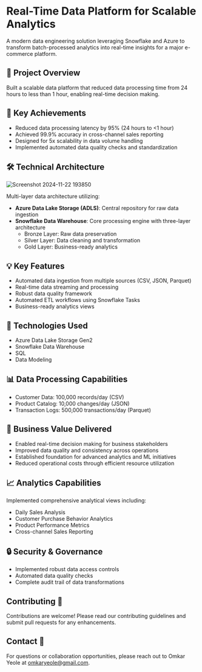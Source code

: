 # Real-Time Data Platform for Scalable Analytics

A modern data engineering solution leveraging Snowflake and Azure to transform batch-processed analytics into real-time insights for a major e-commerce platform.

## 🎯 Project Overview

Built a scalable data platform that reduced data processing time from 24 hours to less than 1 hour, enabling real-time decision making.

## 🚀 Key Achievements

- Reduced data processing latency by 95% (24 hours to <1 hour)
- Achieved 99.9% accuracy in cross-channel sales reporting
- Designed for 5x scalability in data volume handling
- Implemented automated data quality checks and standardization

## 🛠️ Technical Architecture

![Screenshot 2024-11-22 193850](https://github.com/user-attachments/assets/61b7a1c7-c53b-48d2-bdc1-a41070c3e81a)


Multi-layer data architecture utilizing:

- **Azure Data Lake Storage (ADLS)**: Central repository for raw data ingestion
- **Snowflake Data Warehouse**: Core processing engine with three-layer architecture
    - Bronze Layer: Raw data preservation
    - Silver Layer: Data cleaning and transformation
    - Gold Layer: Business-ready analytics

## 💡 Key Features

- Automated data ingestion from multiple sources (CSV, JSON, Parquet)
- Real-time data streaming and processing
- Robust data quality framework
- Automated ETL workflows using Snowflake Tasks
- Business-ready analytics views

## 🔧 Technologies Used

- Azure Data Lake Storage Gen2
- Snowflake Data Warehouse
- SQL
- Data Modeling

## 📊 Data Processing Capabilities

- Customer Data: 100,000 records/day (CSV)
- Product Catalog: 10,000 changes/day (JSON)
- Transaction Logs: 500,000 transactions/day (Parquet)

## 🎁 Business Value Delivered

- Enabled real-time decision making for business stakeholders
- Improved data quality and consistency across operations
- Established foundation for advanced analytics and ML initiatives
- Reduced operational costs through efficient resource utilization

## 📈 Analytics Capabilities

Implemented comprehensive analytical views including:

- Daily Sales Analysis
- Customer Purchase Behavior Analytics
- Product Performance Metrics
- Cross-channel Sales Reporting

## 🔒 Security & Governance

- Implemented robust data access controls
- Automated data quality checks
- Complete audit trail of data transformations

## Contributing 🤝
Contributions are welcome! Please read our contributing guidelines and submit pull requests for any enhancements.

## Contact 📧
For questions or collaboration opportunities, please reach out to Omkar Yeole at omkaryeole@gmail.com.
